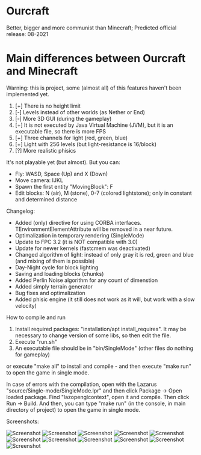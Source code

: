 ﻿
# Ourcraft 

Better, bigger and more communist than Minecraft; Predicted official release: 08-2021

# Main differences between Ourcraft and Minecraft

Warning: this is project, some (almost all) of this features haven't been implemented yet.

1. [+] There is no height limit
2. [-] Levels instead of other worlds (as Nether or End)
3. [-] More 3D GUI (during the gameplay)
4. [+] It is not executed by Java Virtual Machine (JVM), but it is an executable file, so there is more FPS
5. [+] Three channels for light (red, green, blue)
6. [+] Light with 256 levels (but light-resistance is 16/block)
7. [?] More realistic phisics
     
It's not playable yet (but almost). But you can: 

* Fly: WASD, Space (Up) and X (Down)
* Move camera: IJKL 
* Spawn the first entity "MovingBlock": F
* Edit blocks: N (air), M (stone), 0-7 (colored lightstone); only in constant and determined distance

Changelog:

* Added (only) directive for using CORBA interfaces. TEnvironmentElementAttribute will be removed in a near future.
* Optimalization in temporary rendering (SingleMode)
* Update to FPC 3.2 (it is NOT compatible with 3.0)
* Update for newer kernels (fastcmem was deactivated)
* Changed algorithm of light: instead of only gray it is red, green and blue (and mixing of them is possible)
* Day-Night cycle for block lighting
* Saving and loading blocks (chunks)
* Added Perlin Noise algorithm for any count of dimenstion
* Added simply terrain generator
* Bug fixes and optimalization
* Added phisic engine (it still does not work as it will, but work with a slow velocity)

How to compile and run

1. Install required packages: "installation/apt install_requires". It may be necessary to change version of some libs, so then edit the file.
2. Execute "run.sh"
3. An executable file should be in "bin/SingleMode" (other files do nothing for gameplay)

or execute "make all" to install and compile - and then execute "make run" to open the game in single mode.

In case of errors with the compilation, open with the Lazarus "source/Single-mode/SingleMode.lpr" and then click Package -> Open loaded package.
Find "lazopenglcontext", open it and compile. Then click Run -> Build.
And then, you can type "make run" (in the console, in main directory of project) to open the game in single mode.

Screenshots:

![Screenshot](screenshots/Screenshot_20210629_152853.png)
![Screenshot](screenshots/Screenshot_20201230_215039.png)
![Screenshot](screenshots/Screenshot_20201214_225918.png)
![Screenshot](screenshots/Screenshot_20201006_220412.png)
![Screenshot](screenshots/Screenshot_20201006_174602.png)
![Screenshot](screenshots/Screenshot_20200825_215336.png)
![Screenshot](screenshots/Screenshot_20200825_215243.png)
![Screenshot](screenshots/Screenshot_20200825_215226.png)
![Screenshot](screenshots/Screenshot_20200528_155109.png)
![Screenshot](screenshots/Screenshot_20200525_000632.png)
![Screenshot](screenshots/Screenshot_20200524_133030.png)
